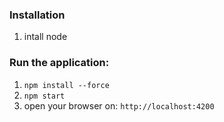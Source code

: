 ### Installation

1. intall node 

### Run the application:
1. `npm install --force`
2. `npm start`
3. open your browser on: `http://localhost:4200`
